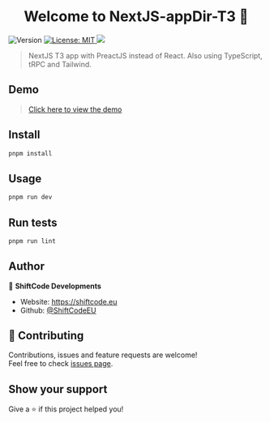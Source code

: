 <h1 align="center">Welcome to NextJS-appDir-T3 👋</h1>
<p>
  <img alt="Version" src="https://img.shields.io/badge/version-0.0.1-blue.svg?cacheSeconds=2592000" />
  <a href="https://raw.githubusercontent.com/ShiftCodeEU/NextJS-appDir-T3/main/LICENCE" target="_blank">
    <img alt="License: MIT" src="https://img.shields.io/badge/License-MIT-yellow.svg" />
  </a>
  <a href="https://github.com/ShiftCodeEU/NextJS-appDir-T3/actions/workflows/workspace-ci.yml">
    <img src="https://github.com/ShiftCodeEU/NextJS-appDir-T3/actions/workflows/workspace-ci.yml/badge.svg?branch=main"/>
  </a>
</p>

> NextJS T3 app with PreactJS instead of React. Also using TypeScript, tRPC and Tailwind.

## Demo

> <a href="https://nextjs-appdir-t3.vercel.app">Click here to view the demo</a>

## Install

```sh
pnpm install
```

## Usage

```sh
pnpm run dev
```

## Run tests

```sh
pnpm run lint
```

## Author

👤 **ShiftCode Developments**

- Website: https://shiftcode.eu
- Github: [@ShiftCodeEU](https://github.com/ShiftCodeEU)

## 🤝 Contributing

Contributions, issues and feature requests are welcome!<br />Feel free to check [issues page](https://github.com/ShiftCodeEU/NextJS-appDir-T3/issues).

## Show your support

Give a ⭐️ if this project helped you!
